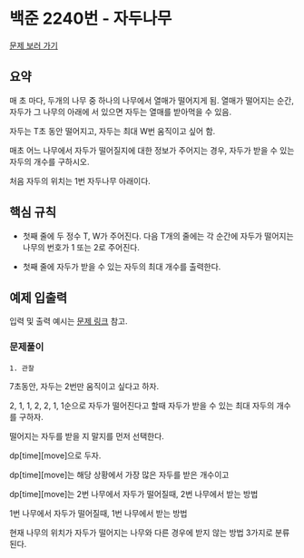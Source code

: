 # 백준 2240번 - 자두나무

[문제 보러 가기](https://www.acmicpc.net/problem/2240)

## 요약

매 초 마다, 두개의 나무 중 하나의 나무에서 열매가 떨어지게 됨.
열매가 떨어지는 순간, 자두가 그 나무의 아래에 서 있으면 자두는 열매를 받아먹을 수 있음.

자두는 T초 동안 떨어지고, 자두는 최대 W번 움직이고 싶어 함.

매초 어느 나무에서 자두가 떨어질지에 대한 정보가 주어지는 경우, 자두가 받을 수 있는 자두의 개수를 구하시오.

처음 자두의 위치는 1번 자두나무 아래이다.

## 핵심 규칙

- 첫째 줄에 두 정수 T, W가 주어진다. 다음 T개의 줄에는 각 순간에 자두가 떨어지는 나무의 번호가 1 또는 2로 주어진다.

- 첫째 줄에 자두가 받을 수 있는 자두의 최대 개수를 출력한다.

## 예제 입출력

입력 및 출력 예시는 [문제 링크](https://www.acmicpc.net/problem/2240) 참고.

### 문제풀이

`1. 관찰`

7초동안, 자두는 2번만 움직이고 싶다고 하자.

2, 1, 1, 2, 2, 1, 1순으로 자두가 떨어진다고 할때 자두가 받을 수 있는 최대 자두의 개수를 구하자.

떨어지는 자두를 받을 지 말지를 먼저 선택한다.

dp[time][move]으로 두자.

dp[time][move]는 해당 상황에서 가장 많은 자두를 받은 개수이고

dp[time][move]는 2번 나무에서 자두가 떨어질때, 2번 나무에서 받는 방법

1번 나무에서 자두가 떨어질때, 1번 나무에서 받는 방법

현재 나무의 위치가 자두가 떨어지는 나무와 다른 경우에 받지 않는 방법 3가지로 분류된다.